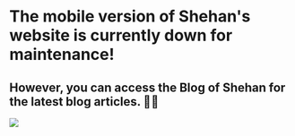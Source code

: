 # The mobile version of Shehan's website is currently down for maintenance!
## However, you can access the Blog of Shehan for the latest blog articles. 🐱‍💻
<img src="https://res.cloudinary.com/shehansanjula-cdn/image/upload/v1633097125/blog/Blog_of_Shehan_Page_Maintenance.png">
